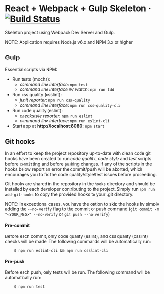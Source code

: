 # React + Webpack + Gulp Skeleton &middot; [![Build Status](https://travis-ci.org/howardhenry/react-webpack-gulp-skeleton.svg?branch=master)](https://travis-ci.org/howardhenry/react-webpack-gulp-skeleton)

Skeleton project using Webpack Dev Server and Gulp.

NOTE: Application requires Node.js v6.x and NPM 3.x or higher

## Gulp

Essential scripts via NPM:

* Run tests (mocha):
    - *command line interface*: `npm test`
    - *command line interface w/ watch*: `npm run tdd`
* Run css quality (csslint):
    - *junit reporter*: `npm run css-quality`
    - *command line interface*: `npm run css-quality-cli`
* Run code quality (eslint):
    - *checkstyle reporter*:  `npm run eslint`
    - *command line interface*:  `npm run eslint-cli`
* Start app at **http://localhost:8080**: `npm start`


## Git hooks
In an effort to keep the project repository up-to-date with clean code git hooks have been created to run *code quality*, *code style* and *test* scripts before `commit`ting and before `push`ing changes. If any of the scripts in the hooks below report an error the commit/push will be aborted, which encourages you to fix the code quality/style/test issues before proceeding.

Git hooks are shared in the repository in the `hooks` directory and should be installed by each developer contributing to the project. Simply run `npm run add-git-hooks` to copy the provided hooks to your .git directory.

NOTE: In exceptional cases, you have the option to skip the hooks by simply adding the `--no-verify` flag to the commit or push command (`git commit -m "<YOUR_MSG>" --no-verify` or `git push --no-verify`)


#### Pre-commit
Before each commit, only code quality (eslint), and css quality (csslint) checks will be made. The following commands will be automatically run:
```
    $ npm run eslint-cli && npm run csslint-cli
```

#### Pre-push
Before each push, only tests will be run. The following command will be automatically run:
```
    $ npm run test
```
